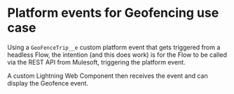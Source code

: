# Platform events for Geofencing use case

Using a `GeoFenceTrip__e` custom platform event that gets triggered from a headless Flow, the intention (and this does work) is for the Flow to be called via the REST API from Mulesoft, triggering the platform event.

A custom Lightning Web Component then receives the event and can display the Geofence event.
